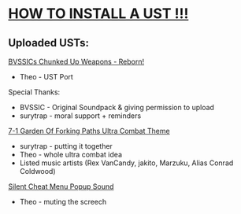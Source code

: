 # [HOW TO INSTALL A UST !!!](https://github.com/UntotenTheo/TheosUSTStuff/blob/main/USTInstall.md)

## Uploaded USTs:
[BVSSICs Chunked Up Weapons - Reborn!](https://github.com/UntotenTheo/TheosUSTStuff/releases/tag/v1.0-BVSSICsReborn)
- Theo - UST Port

Special Thanks:
- BVSSIC - Original Soundpack & giving permission to upload
- surytrap - moral support + reminders




[7-1 Garden Of Forking Paths Ultra Combat Theme](https://github.com/UntotenTheo/TheosUSTStuff/releases/edit/v1.0-7-1UltraCombatTheme)
- surytrap - putting it together
- Theo - whole ultra combat idea
- Listed music artists (Rex VanCandy, jakito, Marzuku, Alias Conrad Coldwood)




 [Silent Cheat Menu Popup Sound](https://github.com/UntotenTheo/TheosUSTStuff/releases/tag/v1.0-SilentCheatMenuPopup)
 - Theo - muting the screech
